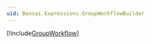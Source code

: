 ```yaml
---
uid: Bonsai.Expressions.GroupWorkflowBuilder
---
```


[!include[GroupWorkflow](~/articles/expressions-groupworkflow.md)]